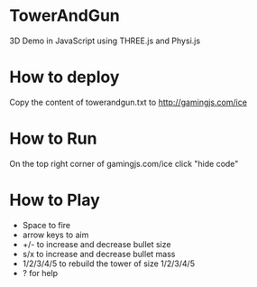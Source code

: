# TowerAndGun
3D Demo in JavaScript using THREE.js and Physi.js

# How to deploy
Copy the content of towerandgun.txt to http://gamingjs.com/ice

# How to Run
On the top right corner of gamingjs.com/ice click "hide code"

# How to Play
* Space to fire
* arrow keys to aim
* +/- to increase and decrease bullet size
* s/x to increase and decrease bullet mass
* 1/2/3/4/5 to rebuild the tower of size 1/2/3/4/5
* ? for help
